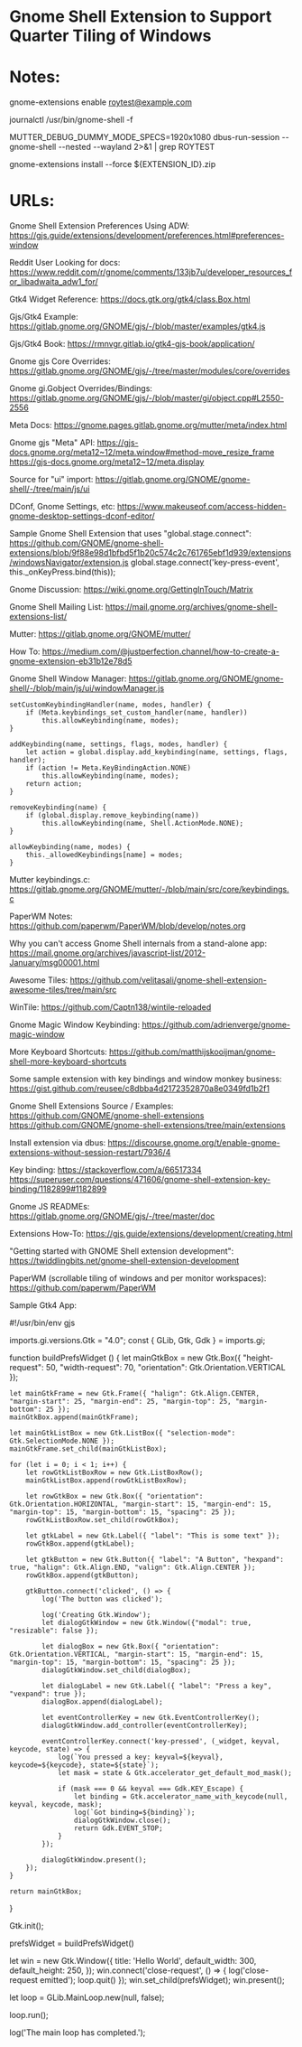 Gnome Shell Extension to Support Quarter Tiling of Windows
==========================================================


Notes:
======

gnome-extensions enable roytest@example.com

journalctl /usr/bin/gnome-shell -f

MUTTER_DEBUG_DUMMY_MODE_SPECS=1920x1080 dbus-run-session -- gnome-shell --nested --wayland 2>&1 | grep ROYTEST

gnome-extensions install --force ${EXTENSION_ID}.zip



URLs:
=====

Gnome Shell Extension Preferences Using ADW:
https://gjs.guide/extensions/development/preferences.html#preferences-window


Reddit User Looking for docs:
https://www.reddit.com/r/gnome/comments/133jb7u/developer_resources_for_libadwaita_adw1_for/


Gtk4 Widget Reference:
https://docs.gtk.org/gtk4/class.Box.html


Gjs/Gtk4 Example:
https://gitlab.gnome.org/GNOME/gjs/-/blob/master/examples/gtk4.js


Gjs/Gtk4 Book:
https://rmnvgr.gitlab.io/gtk4-gjs-book/application/


Gnome gjs Core Overrides:
https://gitlab.gnome.org/GNOME/gjs/-/tree/master/modules/core/overrides


Gnome gi.Gobject Overrides/Bindings:
https://gitlab.gnome.org/GNOME/gjs/-/blob/master/gi/object.cpp#L2550-2556


Meta Docs:
https://gnome.pages.gitlab.gnome.org/mutter/meta/index.html


Gnome gjs "Meta" API:
https://gjs-docs.gnome.org/meta12~12/meta.window#method-move_resize_frame
https://gjs-docs.gnome.org/meta12~12/meta.display


Source for "ui" import:
https://gitlab.gnome.org/GNOME/gnome-shell/-/tree/main/js/ui


DConf, Gnome Settings, etc:
https://www.makeuseof.com/access-hidden-gnome-desktop-settings-dconf-editor/


Sample Gnome Shell Extension that uses "global.stage.connect":
https://github.com/GNOME/gnome-shell-extensions/blob/9f88e98d1bfbd5f1b20c574c2c761765ebf1d939/extensions/windowsNavigator/extension.js
    global.stage.connect('key-press-event', this._onKeyPress.bind(this));


Gnome Discussion:
https://wiki.gnome.org/GettingInTouch/Matrix


Gnome Shell Mailing List:
https://mail.gnome.org/archives/gnome-shell-extensions-list/


Mutter:
https://gitlab.gnome.org/GNOME/mutter/


How To:
https://medium.com/@justperfection.channel/how-to-create-a-gnome-extension-eb31b12e78d5


Gnome Shell Window Manager:
https://gitlab.gnome.org/GNOME/gnome-shell/-/blob/main/js/ui/windowManager.js

    setCustomKeybindingHandler(name, modes, handler) {
        if (Meta.keybindings_set_custom_handler(name, handler))
            this.allowKeybinding(name, modes);
    }

    addKeybinding(name, settings, flags, modes, handler) {
        let action = global.display.add_keybinding(name, settings, flags, handler);
        if (action != Meta.KeyBindingAction.NONE)
            this.allowKeybinding(name, modes);
        return action;
    }

    removeKeybinding(name) {
        if (global.display.remove_keybinding(name))
            this.allowKeybinding(name, Shell.ActionMode.NONE);
    }

    allowKeybinding(name, modes) {
        this._allowedKeybindings[name] = modes;
    }


Mutter keybindings.c:
https://gitlab.gnome.org/GNOME/mutter/-/blob/main/src/core/keybindings.c


PaperWM Notes:
https://github.com/paperwm/PaperWM/blob/develop/notes.org


Why you can't access Gnome Shell internals from a stand-alone app:
https://mail.gnome.org/archives/javascript-list/2012-January/msg00001.html


Awesome Tiles:
https://github.com/velitasali/gnome-shell-extension-awesome-tiles/tree/main/src


WinTile:
https://github.com/Captn138/wintile-reloaded


Gnome Magic Window Keybinding:
https://github.com/adrienverge/gnome-magic-window


More Keyboard Shortcuts:
https://github.com/matthijskooijman/gnome-shell-more-keyboard-shortcuts


Some sample extension with key bindings and window monkey business:
https://gist.github.com/reusee/c8dbba4d2172352870a8e0349fd1b2f1


Gnome Shell Extensions Source / Examples:
https://github.com/GNOME/gnome-shell-extensions
https://github.com/GNOME/gnome-shell-extensions/tree/main/extensions


Install extension via dbus:
https://discourse.gnome.org/t/enable-gnome-extensions-without-session-restart/7936/4


Key binding:
https://stackoverflow.com/a/66517334
https://superuser.com/questions/471606/gnome-shell-extension-key-binding/1182899#1182899


Gnome JS READMEs:
https://gitlab.gnome.org/GNOME/gjs/-/tree/master/doc


Extensions How-To:
https://gjs.guide/extensions/development/creating.html


"Getting started with GNOME Shell extension development":
https://twiddlingbits.net/gnome-shell-extension-development


PaperWM (scrollable tiling of windows and per monitor workspaces):
https://github.com/paperwm/PaperWM




Sample Gtk4 App:

#!/usr/bin/env gjs

imports.gi.versions.Gtk = "4.0";
const { GLib, Gtk, Gdk } = imports.gi;


function buildPrefsWidget () {
    let mainGtkBox = new Gtk.Box({ "height-request": 50, "width-request": 70, "orientation": Gtk.Orientation.VERTICAL });

    let mainGtkFrame = new Gtk.Frame({ "halign": Gtk.Align.CENTER, "margin-start": 25, "margin-end": 25, "margin-top": 25, "margin-bottom": 25 });
    mainGtkBox.append(mainGtkFrame);

    let mainGtkListBox = new Gtk.ListBox({ "selection-mode": Gtk.SelectionMode.NONE });
    mainGtkFrame.set_child(mainGtkListBox);

    for (let i = 0; i < 1; i++) {
        let rowGtkListBoxRow = new Gtk.ListBoxRow();
        mainGtkListBox.append(rowGtkListBoxRow);

        let rowGtkBox = new Gtk.Box({ "orientation": Gtk.Orientation.HORIZONTAL, "margin-start": 15, "margin-end": 15, "margin-top": 15, "margin-bottom": 15, "spacing": 25 });
        rowGtkListBoxRow.set_child(rowGtkBox);

        let gtkLabel = new Gtk.Label({ "label": "This is some text" });
        rowGtkBox.append(gtkLabel);

        let gtkButton = new Gtk.Button({ "label": "A Button", "hexpand": true, "halign": Gtk.Align.END, "valign": Gtk.Align.CENTER });
        rowGtkBox.append(gtkButton);

        gtkButton.connect('clicked', () => {
            log('The button was clicked');

            log('Creating Gtk.Window');
            let dialogGtkWindow = new Gtk.Window({"modal": true, "resizable": false });

            let dialogBox = new Gtk.Box({ "orientation": Gtk.Orientation.VERTICAL, "margin-start": 15, "margin-end": 15, "margin-top": 15, "margin-bottom": 15, "spacing": 25 });
            dialogGtkWindow.set_child(dialogBox);

            let dialogLabel = new Gtk.Label({ "label": "Press a key", "vexpand": true });
            dialogBox.append(dialogLabel);

            let eventControllerKey = new Gtk.EventControllerKey();
            dialogGtkWindow.add_controller(eventControllerKey);

            eventControllerKey.connect('key-pressed', (_widget, keyval, keycode, state) => {
                log(`You pressed a key: keyval=${keyval}, keycode=${keycode}, state=${state}`);
                let mask = state & Gtk.accelerator_get_default_mod_mask();

                if (mask === 0 && keyval === Gdk.KEY_Escape) {
                    let binding = Gtk.accelerator_name_with_keycode(null, keyval, keycode, mask);
                    log(`Got binding=${binding}`);
                    dialogGtkWindow.close();
                    return Gdk.EVENT_STOP;
                }
            });

            dialogGtkWindow.present();
        });
    }

    return mainGtkBox;
}


Gtk.init();

prefsWidget = buildPrefsWidget()

let win = new Gtk.Window({ title: 'Hello World', default_width: 300, default_height: 250, });
win.connect('close-request', () => { log('close-request emitted'); loop.quit() });
win.set_child(prefsWidget);
win.present();


let loop = GLib.MainLoop.new(null, false);

loop.run();

log('The main loop has completed.');
